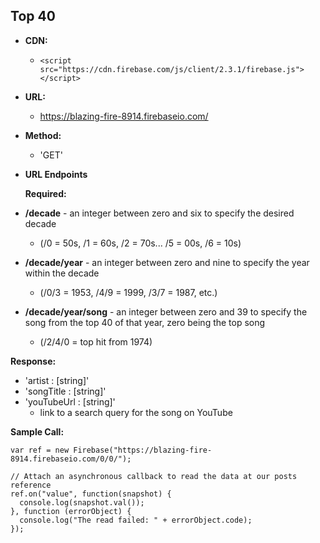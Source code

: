 **Top 40**
----

* **CDN:**

  - ```<script src="https://cdn.firebase.com/js/client/2.3.1/firebase.js"></script>```

* **URL:**

  - https://blazing-fire-8914.firebaseio.com/

* **Method:**

  - 'GET'
  
*  **URL Endpoints**

   **Required:** 

  - **/decade** - an integer between zero and six to specify the desired decade 
   
    - (/0 = 50s, /1 = 60s, /2 = 70s... /5 = 00s, /6 = 10s)
   
  - **/decade/year** - an integer between zero and nine to specify the year within the decade
   
    - (/0/3 = 1953, /4/9 = 1999, /3/7 = 1987, etc.)
   
  - **/decade/year/song** - an integer between zero and 39 to specify the song from the top 40 of that year, zero being the top song 
   
    - (/2/4/0 = top hit from 1974) 

   **Response:**
 
   - 'artist : [string]'
   - 'songTitle : [string]'
   - 'youTubeUrl : [string]' 
     - link to a search query for the song on YouTube

**Sample Call:** 

```
var ref = new Firebase("https://blazing-fire-8914.firebaseio.com/0/0/");

// Attach an asynchronous callback to read the data at our posts reference
ref.on("value", function(snapshot) {
  console.log(snapshot.val());
}, function (errorObject) {
  console.log("The read failed: " + errorObject.code);
});
```
